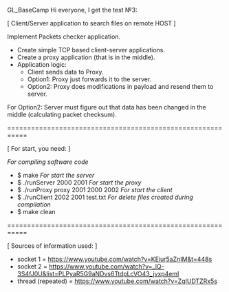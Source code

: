 GL_BaseCamp
Hi everyone, I get the test №3:

[ Client/Server application to search files on remote HOST ]

Implement Packets checker application.
- Create simple TCP based client-server applications.
- Create a proxy application (that is in the middle).
- Application logic:
	- Client sends data to Proxy. 
	- Option1: Proxy just forwards it to the server.
	- Option2: Proxy does modifications in payload and resend them to server.

For Option2: Server must figure out that data has been changed in the middle (calculating packet checksum).


===========================================================

[ For start, you need: ]

*For compiling software code*
- $ make
*For start the server*
- $ ./runServer 2000 2001
*For start the proxy*
- $ ./runProxy proxy 2001 2000 2002
*For start the client*
- $ ./runClient 2002 2001 test.txt
*For delete files created during compilation*
- $ make clean

===========================================================

[ Sources of information used: ]

- socket 1 = https://www.youtube.com/watch?v=KEiur5aZnIM&t=448s
- socket 2 = https://www.youtube.com/watch?v=_lQ-3S4fJ0U&list=PLPyaR5G9aNDvs6TtdpLcVO43_jvxp4emI
- thread (repeated) = https://www.youtube.com/watch?v=ZqIUDTZRx5s